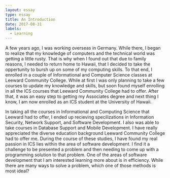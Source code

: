 ```yaml
---
layout: essay
type: essay
title: An Introduction
date: 2017-08-31
labels:
  - Learning
---
```

<p>
A few years ago, I was working overseas in Germany.  While there, I began to realize that my knowledge of computers and the technical world was getting a little rusty.  That is why when I found out that due to family reasons, I needed to return home to Hawaii, that I decided to take the oppertunity to bursh up on some of my computing skills.  To that end, I enrolled in a couple of Informational and Computer Science classes at Leeward Community College.  While at first I was only planning to take a few courses to update my knowledge and skills, but soon found myself enrolling in all the ICS courses that Leeward Community College had to offer.  After that, it was an easy step to getting my Associates degree and next thing I know, I am now enrolled as an ICS student at the University of Hawaii.
</p>
<p>
In taking all the courses in Informational and Computing Science that Leeward had to offer, I ended up recieving specilizations in Information Security, Network Support, and Software Development.  I also was able to take courses in Database Support and Mobile Development.  I have really appreciated the diverse education background Leeward Community College had to offer me.  During the course of these studies, I have found my real passion in ICS lies within the area of software development.  I find it a challenge to be presented a problem and then needing to come up with a programming solution to that problem.  One of the areas of software development that I am interested learning more about is in efficiency.  While there are many ways to solve a problem, which one of those methods is most ideal?
</p>
